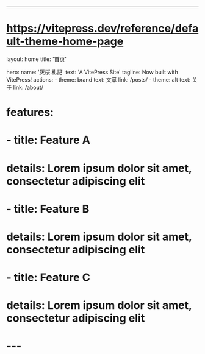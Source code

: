 ---
# https://vitepress.dev/reference/default-theme-home-page
layout: home
title: '首页'

hero:
  name: '灰桜 札記'
  text: 'A VitePress Site'
  tagline: Now built with VitePress!
  actions:
    - theme: brand
      text: 文章
      link: /posts/
    - theme: alt
      text: 关于
      link: /about/

# features:
#   - title: Feature A
#     details: Lorem ipsum dolor sit amet, consectetur adipiscing elit
#   - title: Feature B
#     details: Lorem ipsum dolor sit amet, consectetur adipiscing elit
#   - title: Feature C
#     details: Lorem ipsum dolor sit amet, consectetur adipiscing elit
# ---

